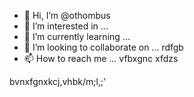 - 👋 Hi, I’m @othombus
- 👀 I’m interested in ...
- 🌱 I’m currently learning ...
- 💞️ I’m looking to collaborate on ... rdfgb
- 📫 How to reach me ...
vfbxgnc xfdzs
<!---
othombus/othombus is a ✨ special ✨ repository because its `README.md` (this file) appears on your GitHub profile.ewvraw
You can click the Preview link to take a look at your changes.xfbgcv 
--->
bvnxfgnxkcj,vhbk/m;l,;'
